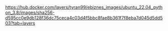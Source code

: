 https://hub.docker.com/layers/tyran99/ebiznes_images/ubuntu_22.04_python_3.8/images/sha256-d595cc0e9db128f36dc75ceca4c03d4f5bbc8fae8b361f7f8eba7d045d5dd503?tab=layers
